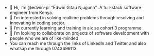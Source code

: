 - 👋 Hi, I’m @edwin-pr "Edwin Gitau Njuguna" .A full-stack software engineer from Kenya.
- 👀 I’m interested in solving realtime problems through resolving and innovating in coding sector.
- 🌱 I’m currently learning and training in alx se cohort 3 programme
- 💞️ I’m looking to collaborate on projects of software development with people who we are of like-minded
-  You can reach me through the links of LinkedIn and Twitter and also whatsap me through 0743496113

<!---
edwin-pr/edwin-pr is a ✨ special ✨ repository because its `README.md` (this file) appears on your GitHub profile.
You can click the Preview link to take a look at your changes.
--->

